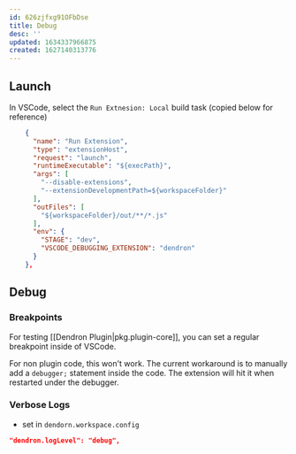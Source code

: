 ```yaml
---
id: 626zjfxg91OFbDse
title: Debug
desc: ''
updated: 1634337966875
created: 1627140313776
---
```


## Launch

In VSCode, select the `Run Extnesion: Local` build task (copied below for reference)

```json
    {
      "name": "Run Extension",
      "type": "extensionHost",
      "request": "launch",
      "runtimeExecutable": "${execPath}",
      "args": [
        "--disable-extensions",
        "--extensionDevelopmentPath=${workspaceFolder}"
      ],
      "outFiles": [
        "${workspaceFolder}/out/**/*.js"
      ],
      "env": {
        "STAGE": "dev",
        "VSCODE_DEBUGGING_EXTENSION": "dendron"
      }
    },
```

## Debug
<!-- How to step through tests using debugger -->

### Breakpoints
<!-- Setting Breakpoints -->
For testing [[Dendron Plugin|pkg.plugin-core]], you can set a regular breakpoint inside of VSCode.

For non plugin code, this won't work.  The current workaround is to manually add a `debugger;` statement inside the code. The extension will hit it when restarted under the debugger. 

### Verbose Logs

- set in `dendorn.workspace.config`

```json
"dendron.logLevel": "debug",
```
